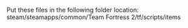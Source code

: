 Put these files in the following folder location:
steam/steamapps/common/Team Fortress 2/tf/scripts/items
